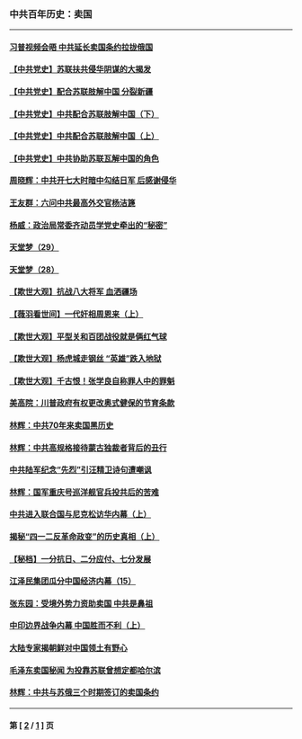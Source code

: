 ### 中共百年历史：卖国
---
#### [习普视频会晤 中共延长卖国条约拉拢俄国](../../pages/nf1176117/n13060971.md?08040430) 
#### [【中共党史】苏联扶共侵华阴谋的大揭发](../../pages/nf1176117/n13056050.md?08040430) 
#### [【中共党史】配合苏联肢解中国 分裂新疆](../../pages/nf1176117/n13040700.md?08040430) 
#### [【中共党史】中共配合苏联肢解中国（下）](../../pages/nf1176117/n13035660.md?08040430) 
#### [【中共党史】中共配合苏联肢解中国（上）](../../pages/nf1176117/n13030262.md?08040430) 
#### [【中共党史】中共协助苏联瓦解中国的角色](../../pages/nf1176117/n13018109.md?08040430) 
#### [周晓辉：中共开七大时暗中勾结日军 后感谢侵华](../../pages/nf1176117/n12921960.md?08040430) 
#### [王友群：六问中共最高外交官杨洁篪](../../pages/nf1176117/n12836495.md?08040430) 
#### [杨威：政治局常委齐动员学党史牵出的“秘密”](../../pages/nf1176117/n12764642.md?08040430) 
#### [天堂梦（29）](../../pages/nf1176117/n12408465.md?08040430) 
#### [天堂梦（28）](../../pages/nf1176117/n12408309.md?08040430) 
#### [【欺世大观】抗战八大将军 血洒疆场](../../pages/nf1176117/n12357044.md?08040430) 
#### [【薇羽看世间】一代奸相周恩来（上）](../../pages/nf1176117/n12401109.md?08040430) 
#### [【欺世大观】平型关和百团战役就是俩红气球](../../pages/nf1176117/n12359157.md?08040430) 
#### [【欺世大观】杨虎城走钢丝 “英雄”跌入地狱](../../pages/nf1176117/n12358840.md?08040430) 
#### [【欺世大观】千古恨！张学良自称罪人中的罪魁](../../pages/nf1176117/n12358629.md?08040430) 
#### [美高院：川普政府有权更改奥式健保的节育条款](../../pages/nf1176117/n12242171.md?08040430) 
#### [林辉：中共70年来卖国黑历史](../../pages/nf1176117/n11552181.md?08040430) 
#### [林辉：中共高规格接待蒙古独裁者背后的丑行](../../pages/nf1176117/n11225005.md?08040430) 
#### [中共陆军纪念“先烈”引汪精卫诗句遭嘲讽](../../pages/nf1176117/n11153345.md?08040430) 
#### [林辉：国军重庆号巡洋舰官兵投共后的苦难](../../pages/nf1176117/n10997801.md?08040430) 
#### [中共进入联合国与尼克松访华内幕（上）](../../pages/nf1176117/n10138788.md?08040430) 
#### [揭秘“四一二反革命政变”的历史真相（上）](../../pages/nf1176117/n9996650.md?08040430) 
#### [【秘档】一分抗日、二分应付、七分发展](../../pages/nf1176117/n9331484.md?08040430) 
#### [江泽民集团瓜分中国经济内幕（15）](../../pages/nf1176117/n9268584.md?08040430) 
#### [张东园：受境外势力资助卖国 中共是鼻祖](../../pages/nf1176117/n9272480.md?08040430) 
#### [中印边界战争内幕 中国胜而不利（上）](../../pages/nf1176117/n9252458.md?08040430) 
#### [大陆专家揭朝鲜对中国领土有野心](../../pages/nf1176117/n9074056.md?08040430) 
#### [毛泽东卖国秘闻 为投靠苏联曾想定都哈尔滨](../../pages/nf1176117/n9058631.md?08040430) 
#### [林辉：中共与苏俄三个时期签订的卖国条约](../../pages/nf1176117/n9036062.md?08040430) 

---
#### 第 [ [2](./2.md?08040430) / [1](./1.md?08040430) ] 页
